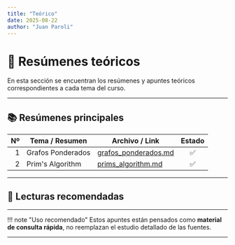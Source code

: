 ```yaml
---
title: "Teórico"
date: 2025-08-22
author: "Juan Paroli"
---
```

# 📖 Resúmenes teóricos

En esta sección se encuentran los resúmenes y apuntes teóricos correspondientes a cada tema del curso.  

---

## 📚 Resúmenes principales

| Nº | Tema / Resumen                        | Archivo / Link                            | Estado |
|---:|----------------------------------------|-------------------------------------------|:------:|
| 1  | Grafos Ponderados     | [grafos_ponderados.md](01_grafos_ponderados.md)                | ✅     |
| 2  | Prim's Algorithm             | [prims_algorithm.md](02_prims_algorithm.md) | ✅     || 3  | Kruskal's Algorithm             | [kruskals_algorithm.md](03_kruskals_algorithm.md) | ✅     |4  | DSU             | [dsu.md](04_dsu.md) | ✅     |



---

## 📖 Lecturas recomendadas

<!-- - [Python Data Science Handbook (O’Reilly)](https://jakevdp.github.io/PythonDataScienceHandbook/)   -->
<!-- - [Hands-On Machine Learning with Scikit-Learn & TensorFlow](https://www.oreilly.com/library/view/hands-on-machine-learning/9781491962282/)   -->

---

!!! note "Uso recomendado"
    Estos apuntes están pensados como **material de consulta rápida**, no reemplazan el estudio detallado de las fuentes.

---
